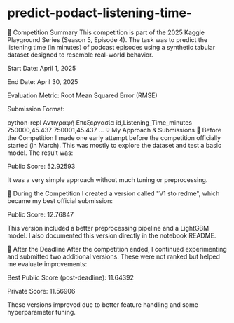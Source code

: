 # predict-podact-listening-time-
📝 Competition Summary
This competition is part of the 2025 Kaggle Playground Series (Season 5, Episode 4). The task was to predict the listening time (in minutes) of podcast episodes using a synthetic tabular dataset designed to resemble real-world behavior.

Start Date: April 1, 2025

End Date: April 30, 2025

Evaluation Metric: Root Mean Squared Error (RMSE)

Submission Format:

python-repl
Αντιγραφή
Επεξεργασία
id,Listening_Time_minutes
750000,45.437
750001,45.437
...
💡 My Approach & Submissions
🔹 Before the Competition
I made one early attempt before the competition officially started (in March). This was mostly to explore the dataset and test a basic model. The result was:

Public Score: 52.92593

It was a very simple approach without much tuning or preprocessing.

🔸 During the Competition
I created a version called "V1 sto redme", which became my best official submission:

Public Score: 12.76847

This version included a better preprocessing pipeline and a LightGBM model. I also documented this version directly in the notebook README.

🔻 After the Deadline
After the competition ended, I continued experimenting and submitted two additional versions. These were not ranked but helped me evaluate improvements:

Best Public Score (post-deadline): 11.64392

Private Score: 11.56906

These versions improved due to better feature handling and some hyperparameter tuning.


